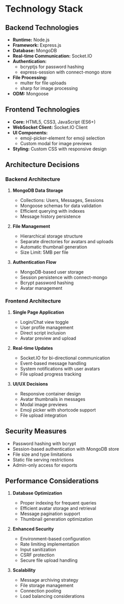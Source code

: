 # Technology Stack

## Backend Technologies
- **Runtime:** Node.js
- **Framework:** Express.js
- **Database:** MongoDB
- **Real-time Communication:** Socket.IO
- **Authentication:**
  - bcryptjs for password hashing
  - express-session with connect-mongo store
- **File Processing:**
  - multer for file uploads
  - sharp for image processing
- **ODM:** Mongoose

## Frontend Technologies
- **Core:** HTML5, CSS3, JavaScript (ES6+)
- **WebSocket Client:** Socket.IO Client
- **UI Components:**
  - emoji-picker-element for emoji selection
  - Custom modal for image previews
- **Styling:** Custom CSS with responsive design

## Architecture Decisions

### Backend Architecture
1. **MongoDB Data Storage**
   - Collections: Users, Messages, Sessions
   - Mongoose schemas for data validation
   - Efficient querying with indexes
   - Message history persistence

2. **File Management**
   - Hierarchical storage structure
   - Separate directories for avatars and uploads
   - Automatic thumbnail generation
   - Size Limit: 5MB per file

3. **Authentication Flow**
   - MongoDB-based user storage
   - Session persistence with connect-mongo
   - Bcrypt password hashing
   - Avatar management

### Frontend Architecture
1. **Single Page Application**
   - Login/Chat view toggle
   - User profile management
   - Direct script inclusion
   - Avatar preview and upload

2. **Real-time Updates**
   - Socket.IO for bi-directional communication
   - Event-based message handling
   - System notifications with user avatars
   - File upload progress tracking

3. **UI/UX Decisions**
   - Responsive container design
   - Avatar thumbnails in messages
   - Modal image previews
   - Emoji picker with shortcode support
   - File upload integration

## Security Measures
- Password hashing with bcrypt
- Session-based authentication with MongoDB store
- File size and type limitations
- Static file serving restrictions
- Admin-only access for exports

## Performance Considerations
1. **Database Optimization**
   - Proper indexing for frequent queries
   - Efficient avatar storage and retrieval
   - Message pagination support
   - Thumbnail generation optimization

2. **Enhanced Security**
   - Environment-based configuration
   - Rate limiting implementation
   - Input sanitization
   - CSRF protection
   - Secure file upload handling

3. **Scalability**
   - Message archiving strategy
   - File storage management
   - Connection pooling
   - Load balancing considerations